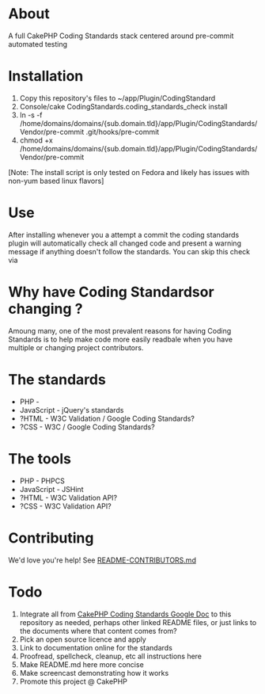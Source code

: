 # About
A full CakePHP Coding Standards stack centered around pre-commit automated testing

# Installation
1. Copy this repository's files to ~/app/Plugin/CodingStandard
1. Console/cake CodingStandards.coding_standards_check install
1. ln -s -f /home/domains/domains/{sub.domain.tld}/app/Plugin/CodingStandards/Vendor/pre-commit .git/hooks/pre-commit
1. chmod +x /home/domains/domains/{sub.domain.tld}/app/Plugin/CodingStandards/Vendor/pre-commit

[Note: The install script is only tested on Fedora and likely has issues with non-yum based linux flavors]

# Use
After installing whenever you a attempt a commit the coding standards plugin will automatically check all changed code and present a warning message if anything doesn't follow the standards.  You can skip this check via 

# Why have Coding Standardsor changing ?
Amoung many, one of the most prevalent reasons for having Coding Standards is to help make code more easily readbale when you have multiple or changing project contributors.

# The standards
* PHP - 
* JavaScript - jQuery's standards
* ?HTML - W3C Validation / Google Coding Standards?
* ?CSS - W3C / Google Coding Standards?

# The tools
* PHP - PHPCS
* JavaScript - JSHint
* ?HTML - W3C Validation API?
* ?CSS - W3C Validation API?

# Contributing
We'd love you're help! See [README-CONTRIBUTORS.md](README-CONTRIBUTORS.md)

# Todo
1. Integrate all from [CakePHP Coding Standards Google Doc](http://goo.gl/yYtgD) to this repository as needed, perhaps other linked README files, or just links to the documents where that content comes from?
1. Pick an open source licence and apply
1. Link to documentation online for the standards
1. Proofread, spellcheck, cleanup, etc all instructions here
1. Make README.md here more concise
1. Make screencast demonstrating how it works
1. Promote this project @ CakePHP
